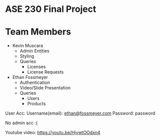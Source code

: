 # ASE 230 Final Project

# Team Members
  - Kevin Muscara
    - Admin Entities
    - Styling
    - Queries
      - Licenses
      - License Requests
  - Ethan Fossmeyer
    - Authentication
    - Video/Slide Presentation
    - Queries
      - Users
      - Products

User Acc:
  Username(email): ethan@fossmeyer.com
  Password: password

No admin acc :(

Youtube video: https://youtu.be/HjvwtOOdxn4
